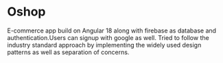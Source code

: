 # Oshop
E-commerce app build on Angular 18 along with firebase as database and authentication.Users can signup with google as well. Tried to follow the industry standard approach by implementing the widely used design patterns as well as separation of concerns.
